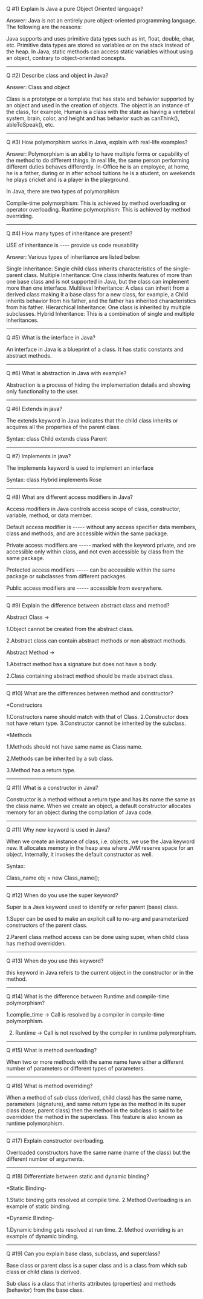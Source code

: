 Q #1) Explain Is Java a pure Object Oriented language?

Answer: Java is not an entirely pure object-oriented programming language. The following are the reasons:

Java supports and uses primitive data types such as int, float, double, char, etc.
Primitive data types are stored as variables or on the stack instead of the heap.
In Java, static methods can access static variables without using an object, contrary to object-oriented concepts.

****************************************************

Q #2) Describe class and object in Java?

Answer: Class and object

Class is a prototype or a template that has state and behavior supported by an object and used in the creation of objects.
The object is an instance of the class, for example, Human is a class with the state as having a vertebral system, brain, color, and height and has behavior such as canThink(), ableToSpeak(), etc.

****************************************************

Q #3) How polymorphism works in Java, explain with real-life examples?

Answer: Polymorphism is an ability to have multiple forms or capability of the method to do different things. In real life, the same person performing different duties behaves differently. In-Office he is an employee, at home, he is a father, during or in after school tuitions he is a student, on weekends he plays cricket and is a player in the playground.

In Java, there are two types of polymorphism

Compile-time polymorphism: This is achieved by method overloading or operator overloading.
Runtime polymorphism: This is achieved by method overriding.

****************************************************

Q #4) How many types of inheritance are present?

USE of inheritance is ---- provide us code reusability

Answer: Various types of inheritance are listed below:

Single Inheritance: Single child class inherits characteristics of the single-parent class.
Multiple Inheritance: One class inherits features of more than one base class and is not supported in Java, but the class can implement more than one interface.
Multilevel Inheritance: A class can inherit from a derived class making it a base class for a new class, for example, a Child inherits behavior from his father, and the father has inherited characteristics from his father.
Hierarchical Inheritance: One class is inherited by multiple subclasses.
Hybrid Inheritance: This is a combination of single and multiple inheritances.

****************************************************

Q #5) What is the interface in Java?

An interface in Java is a blueprint of a class. It has static constants and abstract methods.

****************************************************

Q #6) What is abstraction in Java with example?

Abstraction is a process of hiding the implementation details and showing only functionality to the user.

****************************************************

Q #6) Extends in java?

The extends keyword in Java indicates that the child class inherits or acquires all the properties of the parent class.

Syntax:
class Child extends class Parent
****************************************************

Q #7) Implements in java?

The implements keyword is used to implement an interface

Syntax:
class Hybrid implements Rose
****************************************************

Q #8) What are different access modifiers in Java?

Access modifiers in Java controls access scope of class, constructor, variable, method, or data member. 

Default access modifier is ----- without any access specifier data members, class and methods, and are accessible within the same package.

Private access modifiers are ----- marked with the keyword private, and are accessible only within class, and not even accessible by class from the same package.

Protected access modifiers ----- can be accessible within the same package or subclasses from different packages.

Public access modifiers are ----- accessible from everywhere.

****************************************************

Q #9) Explain the difference between abstract class and method?

Abstract Class -> 

1.Object cannot be created from the abstract class.

2.Abstract class can contain abstract methods or non abstract methods.


Abstract Method ->

1.Abstract method has a signature but does not have a body.

2.Class containing abstract method should be made abstract class.

****************************************************

Q #10) What are the differences between method and constructor?

*Constructors

1.Constructors name should match with that of Class.
2.Constructor does not have return type.
3.Constructor cannot be inherited by the subclass.

*Methods

1.Methods should not have same name as Class name.

2.Methods can be inherited by a sub class.

3.Method has a return type.

****************************************************

Q #11) What is a constructor in Java?

Constructor is a method without a return type and has its name the same as the class name. When we create an object, a default constructor allocates memory for an object during the compilation of Java code.

****************************************************

Q #11) Why new keyword is used in Java?

When we create an instance of class, i.e. objects, we use the Java keyword new. It allocates memory in the heap area where JVM reserve space for an object. Internally, it invokes the default constructor as well.

Syntax:

Class_name obj = new Class_name();

****************************************************

Q #12) When do you use the super keyword?

Super is a Java keyword used to identify or refer parent (base) class.

1.Super can be used to make an explicit call to no-arg and parameterized constructors of the parent class.

2.Parent class method access can be done using super, when child class has method overridden.

****************************************************

Q #13) When do you use this keyword?

this keyword in Java refers to the current object in the constructor or in the method.

****************************************************

Q #14) What is the difference between Runtime and compile-time polymorphism?

1.complie_time -> Call is resolved by a compiler in compile-time polymorphism.

2. Runtime -> Call is not resolved by the compiler in runtime polymorphism.

****************************************************

Q #15) What is method overloading?

When two or more methods with the same name have either a different number of parameters or different types of parameters.

****************************************************

Q #16) What is method overriding?

When a method of sub class (derived, child class) has the same name, parameters (signature), and same return type as the method in its super class (base, parent class) then the method in the subclass is said to be overridden the method in the superclass. This feature is also known as runtime polymorphism.

****************************************************

Q #17) Explain constructor overloading.

Overloaded constructors have the same name (name of the class) but the different number of arguments. 

****************************************************

Q #18) Differentiate between static and dynamic binding?

*Static Binding-

1.Static binding gets resolved at compile time.
2.Method Overloading is an example of static binding.

*Dynamic Binding-

1.Dynamic binding gets resolved at run time.
2. Method overriding is an example of dynamic binding.

****************************************************



Q #19) Can you explain base class, subclass, and superclass?

Base class or parent class is a super class and is a class from which sub class or child class is derived.

Sub class is a class that inherits attributes (properties) and methods (behavior) from the base class.